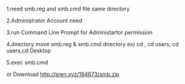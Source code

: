 1.need smb.reg and smb.cmd file same directory

2.Administrator Account need

3.run Command Line Prompt for Administartor permission


4.directory move smb.reg & smb.cmd directory ex) cd \, cd users, cd users,cd Desktop

5.exec smb.cmd

or Download http://sren.xyz/184673/smb.zip
